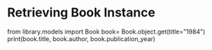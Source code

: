# Retrieving Book Instance

from library.models import Book
book= Book.object.get(title="1984")
print(book.title, book.author, book.publication_year)